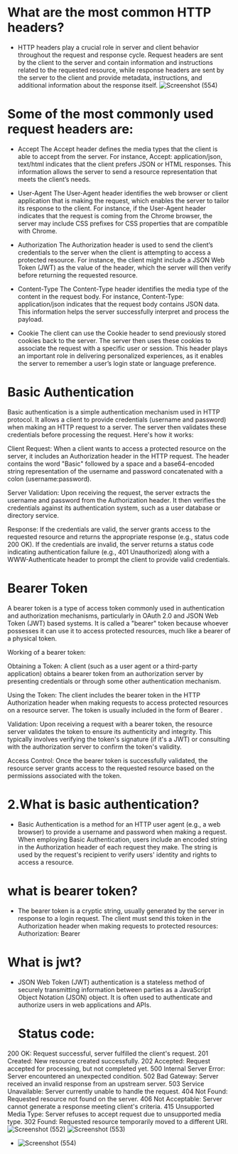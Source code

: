 # What are the most common HTTP headers?

* HTTP headers play a crucial role in server and client behavior throughout the request and response cycle. Request headers are sent by the client to the server and contain information and instructions related to the requested resource, while response headers are sent by the server to the client and provide metadata, instructions, and additional information about the response itself.
 ![Screenshot (554)](https://github.com/Subhransupanda2000/servlet/assets/123824203/7b45a867-f526-4ecc-a63b-bbaa99d88483)
# Some of the most commonly used request headers are:

* Accept
The Accept header defines the media types that the client is able to accept from the server. For instance, Accept: application/json, text/html indicates that the client prefers JSON or HTML responses. This information allows the server to send a resource representation that meets the client’s needs.

* User-Agent
The User-Agent header identifies the web browser or client application that is making the request, which enables the server to tailor its response to the client. For instance, if the User-Agent header indicates that the request is coming from the Chrome browser, the server may include CSS prefixes for CSS properties that are compatible with Chrome.

* Authorization
The Authorization header is used to send the client’s credentials to the server when the client is attempting to access a protected resource. For instance, the client might include a JSON Web Token (JWT) as the value of the header, which the server will then verify before returning the requested resource.

* Content-Type
The Content-Type header identifies the media type of the content in the request body. For instance, Content-Type: application/json indicates that the request body contains JSON data. This information helps the server successfully interpret and process the payload.

* Cookie
The client can use the Cookie header to send previously stored cookies back to the server. The server then uses these cookies to associate the request with a specific user or session. This header plays an important role in delivering personalized experiences, as it enables the server to remember a user’s login state or language preference.
# Basic Authentication
Basic authentication is a simple authentication mechanism used in HTTP protocol. It allows a client to provide credentials (username and password) when making an HTTP request to a server. The server then validates these credentials before processing the request. Here's how it works:

Client Request: When a client wants to access a protected resource on the server, it includes an Authorization header in the HTTP request. The header contains the word "Basic" followed by a space and a base64-encoded string representation of the username and password concatenated with a colon (username:password).

Server Validation: Upon receiving the request, the server extracts the username and password from the Authorization header. It then verifies the credentials against its authentication system, such as a user database or directory service.

Response: If the credentials are valid, the server grants access to the requested resource and returns the appropriate response (e.g., status code 200 OK). If the credentials are invalid, the server returns a status code indicating authentication failure (e.g., 401 Unauthorized) along with a WWW-Authenticate header to prompt the client to provide valid credentials.

# Bearer Token
A bearer token is a type of access token commonly used in authentication and authorization mechanisms, particularly in OAuth 2.0 and JSON Web Token (JWT) based systems. It is called a "bearer" token because whoever possesses it can use it to access protected resources, much like a bearer of a physical token.

Working of a bearer token:

Obtaining a Token: A client (such as a user agent or a third-party application) obtains a bearer token from an authorization server by presenting credentials or through some other authentication mechanism.

Using the Token: The client includes the bearer token in the HTTP Authorization header when making requests to access protected resources on a resource server. The token is usually included in the form of Bearer .

Validation: Upon receiving a request with a bearer token, the resource server validates the token to ensure its authenticity and integrity. This typically involves verifying the token's signature (if it's a JWT) or consulting with the authorization server to confirm the token's validity.

Access Control: Once the bearer token is successfully validated, the resource server grants access to the requested resource based on the permissions associated with the token.



# 2.What is basic authentication?
* Basic Authentication is a method for an HTTP user agent (e.g., a web browser) to provide a username and password when making a request.
 When employing Basic Authentication, users include an encoded string in the Authorization header
 of each request they make. The string is used by the request's recipient to verify users' identity and rights to access a resource.
# what is bearer token?
* The bearer token is a cryptic string, usually generated by the server in response to a login request. The client must send this token in the Authorization header when making requests to protected resources: Authorization: Bearer <token>
# What is jwt?
* JSON Web Token (JWT) authentication is a stateless method of securely transmitting information between parties as a JavaScript Object Notation (JSON) object. It is often used to authenticate and authorize users in web applications and APIs.
  # Status code:
200 OK: Request successful, server fulfilled the client's request.
201 Created: New resource created successfully.
202 Accepted: Request accepted for processing, but not completed yet.
500 Internal Server Error: Server encountered an unexpected condition.
502 Bad Gateway: Server received an invalid response from an upstream server.
503 Service Unavailable: Server currently unable to handle the request.
404 Not Found: Requested resource not found on the server.
406 Not Acceptable: Server cannot generate a response meeting client's criteria.
415 Unsupported Media Type: Server refuses to accept request due to unsupported media type.
302 Found: Requested resource temporarily moved to a different URI.
 ![Screenshot (552)](https://github.com/Subhransupanda2000/servlet/assets/123824203/59bb9c2d-a6d8-4689-9815-53d2653b0800)
 ![Screenshot (553)](https://github.com/Subhransupanda2000/servlet/assets/123824203/8a148961-90fa-4d96-81a9-bf2b8ee4b87a)

* ![Screenshot (554)](https://github.com/Subhransupanda2000/servlet/assets/123824203/7b45a867-f526-4ecc-a63b-bbaa99d88483)






